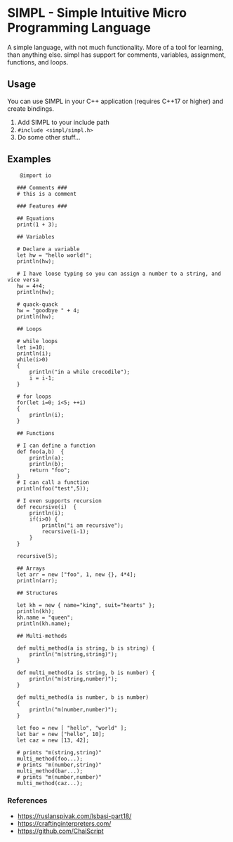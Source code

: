 
SIMPL - Simple Intuitive Micro Programming Language
===

A simple language, with not much functionality. More of a tool for learning, than anything else.
simpl has support for comments, variables, assignment, functions, and loops.

Usage
---

You can use SIMPL in your C++ application (requires C++17 or higher) and create bindings.
1) Add SIMPL to your include path
3) `#include <simpl/simpl.h>`
12) Do some other stuff...

Examples
---

 ```
     @import io
    
    ### Comments ###
    # this is a comment
    
    ### Features ###
    
    ## Equations
    print(1 + 3);

    ## Variables
    
    # Declare a variable
    let hw = "hello world!";
    println(hw);
    
    # I have loose typing so you can assign a number to a string, and vice versa
    hw = 4+4;
    println(hw);
    
    # quack-quack
    hw = "goodbye " + 4;
    println(hw);
    
    ## Loops

    # while loops
    let i=10;
    println(i);
    while(i>0)
    {
        println("in a while crocodile");
        i = i-1;
    }
    
    # for loops
    for(let i=0; i<5; ++i)
    {
        println(i);
    }
    
    ## Functions
    
    # I can define a function
    def foo(a,b)  {
        println(a);
        println(b);
        return "foo";
    }
    # I can call a function
    println(foo("test",5));
    
    # I even supports recursion
    def recursive(i)  {
        println(i);
        if(i>0) {
            println("i am recursive");
            recursive(i-1);
        }
    }
    
    recursive(5);

    ## Arrays
    let arr = new ["foo", 1, new {}, 4*4];
    println(arr);

    ## Structures

    let kh = new { name="king", suit="hearts" };
    println(kh);
    kh.name = "queen";
    println(kh.name);

    ## Multi-methods

    def multi_method(a is string, b is string) {
        println("m(string,string)");
    }

    def multi_method(a is string, b is number) {
        println("m(string,number)");
    }

    def multi_method(a is number, b is number) 
    {
        println("m(number,number)");
    }

    let foo = new [ "hello", "world" ];
    let bar = new ["hello", 10];
    let caz = new [13, 42];

    # prints "m(string,string)"
    multi_method(foo...);
    # prints "m(number,string)"
    multi_method(bar...);
    # prints "m(number,number)"
    multi_method(caz...);

 ```

 ### References

 - https://ruslanspivak.com/lsbasi-part18/
 - https://craftinginterpreters.com/
 - https://github.com/ChaiScript
